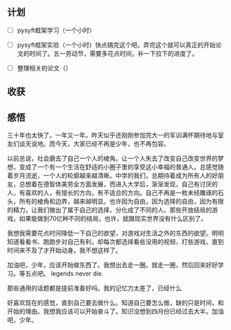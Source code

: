 ## 计划

- [ ] pysyft框架学习（一个小时）
- [ ] pysyft框架实验（一个小时）快点搞完这个吧，弄完这个就可以真正的开始论文的时间了。五一劳动节，需要多花点时间，补一下拉下的进度了。
- [ ] 整理相关的论文（）


## 收获


## 感悟

三十年也太快了。一年又一年。昨天似乎还刚刚参加完大一的军训满怀期待地与室友们谈天说地。而今天，大家已经不再是少年，也不再包容。

以前总说，社会磨去了自己一个人的棱角。让一个人失去了改变自己改变世界的梦想，变成了一个有一个生活在舒适的小圈子里的享受这小幸福的普通人。总感觉随着岁月流逝，一个人的轮廓越来越清晰。中学的我们，总期待着成为所有人的好朋友，总想着在德智体美劳全方面发展，而进入大学后，渐渐发现，自己有讨厌的人，有喜欢的人，有擅长的方向，有不适合的方向。自己不再是一枚未经雕琢的石头，所有的棱角和边界，越来越明显。也许因为自由，因为选择的自由，因为有限的精力，让我们做出了属于自己的选择，分化成了不同的人。那些开放结局的游戏，如果能做到70亿种不同的结局，也许，就跟现实世界没有什么区别了。

我想我需要花点时间降低一下自己的欲望，对游戏对生活之外的东西的欲望。明明知道看看书、跑跑步对自己有利，却每次都选择看些没用的视频、打些游戏，直到时间来不及了才开始动身。我不想这样了。

加油吧，少年，应该开始做东西了。我想出去走一圈。就走一圈，然后回来好好学习。等五点吧。
legends never die. 

那些通用的话题都是提前准备好吗。我的记忆力太差了，已经什么


好喜欢现在的感觉，直到自己要去做什么。知道自己要怎么做，缺的只是时间，和开始的理由。我想我应该可以开始奋斗了。知识没想到四月份已经过去大半。加油吧，少年。